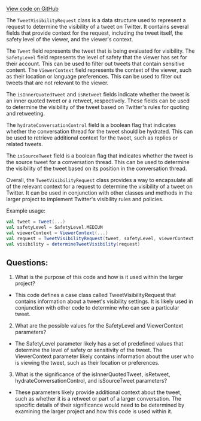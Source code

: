 [View code on GitHub](https://github.com/misbahsy/the-algorithm/visibilitylib/src/main/scala/com/twitter/visibility/interfaces/tweets/TweetVisibilityRequest.scala)

The `TweetVisibilityRequest` class is a data structure used to represent a request to determine the visibility of a tweet on Twitter. It contains several fields that provide context for the request, including the tweet itself, the safety level of the viewer, and the viewer's context. 

The `Tweet` field represents the tweet that is being evaluated for visibility. The `SafetyLevel` field represents the level of safety that the viewer has set for their account. This can be used to filter out tweets that contain sensitive content. The `ViewerContext` field represents the context of the viewer, such as their location or language preferences. This can be used to filter out tweets that are not relevant to the viewer. 

The `isInnerQuotedTweet` and `isRetweet` fields indicate whether the tweet is an inner quoted tweet or a retweet, respectively. These fields can be used to determine the visibility of the tweet based on Twitter's rules for quoting and retweeting. 

The `hydrateConversationControl` field is a boolean flag that indicates whether the conversation thread for the tweet should be hydrated. This can be used to retrieve additional context for the tweet, such as replies or related tweets. 

The `isSourceTweet` field is a boolean flag that indicates whether the tweet is the source tweet for a conversation thread. This can be used to determine the visibility of the tweet based on its position in the conversation thread. 

Overall, the `TweetVisibilityRequest` class provides a way to encapsulate all of the relevant context for a request to determine the visibility of a tweet on Twitter. It can be used in conjunction with other classes and methods in the larger project to implement Twitter's visibility rules and policies. 

Example usage:

```scala
val tweet = Tweet(...)
val safetyLevel = SafetyLevel.MEDIUM
val viewerContext = ViewerContext(...)
val request = TweetVisibilityRequest(tweet, safetyLevel, viewerContext, false, false, true, true)
val visibility = determineTweetVisibility(request)
```
## Questions: 
 1. What is the purpose of this code and how is it used within the larger project?
- This code defines a case class called TweetVisibilityRequest that contains information about a tweet's visibility settings. It is likely used in conjunction with other code to determine who can see a particular tweet.

2. What are the possible values for the SafetyLevel and ViewerContext parameters?
- The SafetyLevel parameter likely has a set of predefined values that determine the level of safety or sensitivity of the tweet. The ViewerContext parameter likely contains information about the user who is viewing the tweet, such as their location or preferences.

3. What is the significance of the isInnerQuotedTweet, isRetweet, hydrateConversationControl, and isSourceTweet parameters?
- These parameters likely provide additional context about the tweet, such as whether it is a retweet or part of a larger conversation. The specific details of their significance would need to be determined by examining the larger project and how this code is used within it.